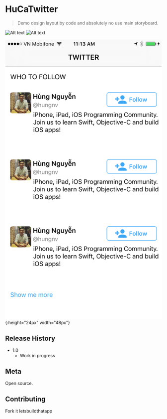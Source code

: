 # HuCaTwitter
> Demo design layout by code and absolutely no use main storyboard.

![Alt text](https://img.shields.io/badge/SwiftVersion-4.0-red.svg?link=http://left&link=http://right)
![Alt text](https://img.shields.io/badge/IOSVersion-9.1+-green.svg)

![](image_finally.png){:height="24px" width="48px"}

## Release History
* 1.0
    * Work in progress

## Meta

Open source.

## Contributing

Fork it letsbuildthatapp